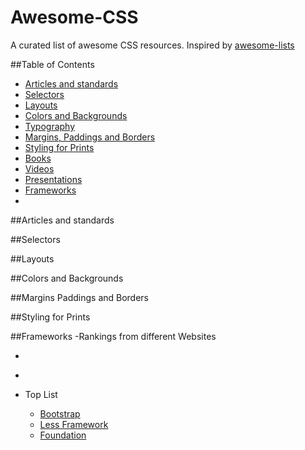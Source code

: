 Awesome-CSS
===========

A curated list of awesome CSS resources. Inspired by [awesome-lists](https://github.com/indresorhus/awesome)

##Table of Contents
- [Articles and standards](#articles-and-standards)
- [Selectors](#selectors)
- [Layouts](#layouts)
- [Colors and Backgrounds](#colors-and-backgrounds)
- [Typography](#typography)
- [Margins, Paddings and Borders](#margins-paddings-and-borders)
- [Styling for Prints](#styling-for-prints)
- [Books](#books)
- [Videos](#videos)
- [Presentations](#presentations)
- [Frameworks](#frameworks)
- 

##Articles and standards

##Selectors

##Layouts

##Colors and Backgrounds

##Margins Paddings and Borders

##Styling for Prints

##Frameworks
-Rankings from different Websites
  - [](http://usablica.github.io/front-end-frameworks/compare.html)
  - [](http://mashable.com/2013/04/26/css-boilerplates-frameworks/)

- Top List
  - [Bootstrap](http://getbootstrap.com/)
  - [Less Framework](http://lessframework.com/)
  - [Foundation](http://foundation.zurb.com/)

